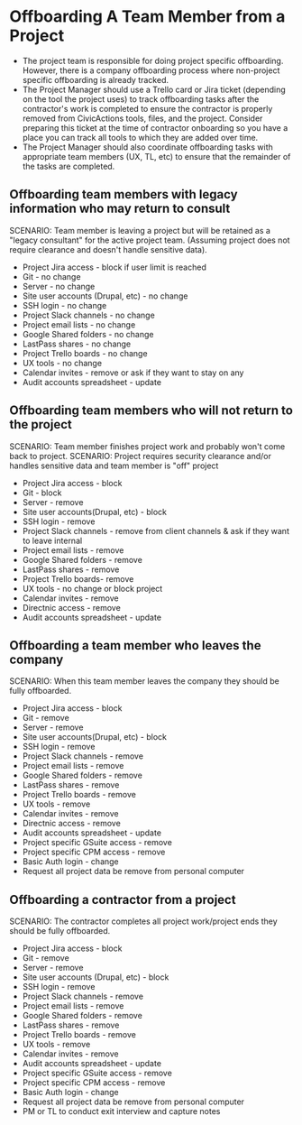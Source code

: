 # Offboarding A Team Member from a Project 

- The project team is responsible for doing project specific offboarding. However, there is a company offboarding process where non-project specific offboarding is already tracked. 
- The Project Manager should use a Trello card or Jira ticket (depending on the tool the project uses) to track offboarding tasks after the contractor's work is completed to ensure the contractor is properly removed from CivicActions tools, files, and the project. Consider preparing this ticket at the time of contractor onboarding so you have a place you can track all tools to which they are added over time.
- The Project Manager should also coordinate offboarding tasks with appropriate team members (UX, TL, etc) to ensure that the remainder of the tasks are completed. 

## Offboarding team members with legacy information who may return to consult

SCENARIO: Team member is leaving a project but will be retained as a "legacy consultant" for the active project team. (Assuming project does not require clearance and doesn't handle sensitive data).

- Project Jira access - block if user limit is reached
- Git - no change
- Server - no change
- Site user accounts (Drupal, etc) - no change
- SSH login - no change
- Project Slack channels - no change
- Project email lists - no change
- Google Shared folders - no change
- LastPass shares - no change
- Project Trello boards - no change
- UX tools - no change
- Calendar invites - remove or ask if they want to stay on any
- Audit accounts spreadsheet - update

## Offboarding team members who will not return to the project

SCENARIO: Team member finishes project work and probably won't come back to project.
SCENARIO: Project requires security clearance and/or handles sensitive data and team member is "off" project

- Project Jira access - block
- Git - block
- Server - remove
- Site user accounts(Drupal, etc) - block
- SSH login - remove
- Project Slack channels - remove from client channels & ask if they want to leave internal
- Project email lists - remove
- Google Shared folders - remove
- LastPass shares - remove
- Project Trello boards- remove
- UX tools - no change or block project
- Calendar invites - remove
- Directnic access - remove
- Audit accounts spreadsheet - update

## Offboarding a team member who leaves the company

SCENARIO: When this team member leaves the company they should be fully offboarded.

- Project Jira access - block
- Git - remove
- Server - remove
- Site user accounts(Drupal, etc) - block
- SSH login - remove
- Project Slack channels - remove
- Project email lists - remove
- Google Shared folders - remove
- LastPass shares - remove
- Project Trello boards - remove
- UX tools - remove
- Calendar invites - remove
- Directnic access - remove
- Audit accounts spreadsheet - update
- Project specific GSuite access - remove
- Project specific CPM access - remove
- Basic Auth login - change
- Request all project data be remove from personal computer


## Offboarding a contractor from a project

SCENARIO: The contractor completes all project work/project ends they should be fully offboarded.

- Project Jira access - block
- Git - remove
- Server - remove
- Site user accounts (Drupal, etc) - block
- SSH login - remove
- Project Slack channels - remove
- Project email lists - remove
- Google Shared folders - remove
- LastPass shares - remove
- Project Trello boards - remove
- UX tools - remove
- Calendar invites - remove
- Audit accounts spreadsheet - update
- Project specific GSuite access - remove
- Project specific CPM access - remove
- Basic Auth login - change
- Request all project data be remove from personal computer
- PM or TL to conduct exit interview and capture notes
